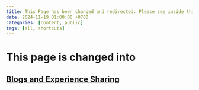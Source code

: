 ```yaml
---
title: This Page has been changed and redirected. Please see inside this post. 
date: 2024-11-19 01:00:00 +0700
categories: [content, public]
tags: [all, shortcuts]
---
```

 
# **This page is changed into** 
## **[Blogs and Experience Sharing](https://sites.google.com/view/gjp-additionalinfo/home)**
